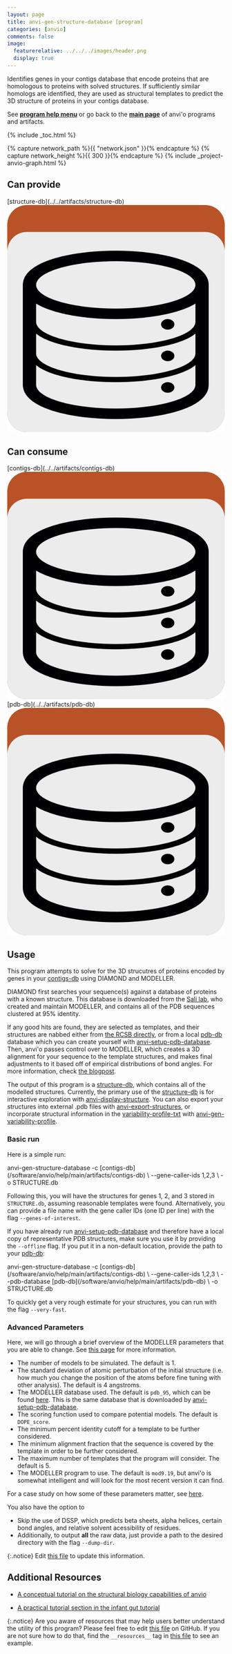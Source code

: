 ```yaml
---
layout: page
title: anvi-gen-structure-database [program]
categories: [anvio]
comments: false
image:
  featurerelative: ../../../images/header.png
  display: true
---
```


Identifies genes in your contigs database that encode proteins that are homologous to proteins with solved structures. If sufficiently similar homologs are identified, they are used as structural templates to predict the 3D structure of proteins in your contigs database.

See **[program help menu](../../../../vignette#anvi-gen-structure-database)** or go back to the **[main page](../../)** of anvi'o programs and artifacts.


{% include _toc.html %}
<div id="svg" class="subnetwork"></div>
{% capture network_path %}{{ "network.json" }}{% endcapture %}
{% capture network_height %}{{ 300 }}{% endcapture %}
{% include _project-anvio-graph.html %}


## Can provide

<p style="text-align: left" markdown="1"><span class="artifact-p">[structure-db](../../artifacts/structure-db) <img src="../../images/icons/DB.png" class="artifact-icon-mini" /></span></p>

## Can consume

<p style="text-align: left" markdown="1"><span class="artifact-r">[contigs-db](../../artifacts/contigs-db) <img src="../../images/icons/DB.png" class="artifact-icon-mini" /></span> <span class="artifact-r">[pdb-db](../../artifacts/pdb-db) <img src="../../images/icons/DB.png" class="artifact-icon-mini" /></span></p>

## Usage



This program attempts to solve for the 3D strucutres of proteins encoded by genes in your <span class="artifact-n">[contigs-db](/software/anvio/help/main/artifacts/contigs-db)</span> using DIAMOND and MODELLER.  

DIAMOND first searches your sequence(s) against a database of proteins with a known structure.  This database is downloaded from the [Sali lab](https://salilab.org/modeller/supplemental.html), who created and maintain MODELLER, and contains all of the PDB sequences clustered at 95% identity.


If any good hits are found, they are selected as templates, and their structures are nabbed either from [the RCSB directly](https://www.rcsb.org/), or from a local <span class="artifact-n">[pdb-db](/software/anvio/help/main/artifacts/pdb-db)</span> database which you can create yourself with <span class="artifact-n">[anvi-setup-pdb-database](/software/anvio/help/main/programs/anvi-setup-pdb-database)</span>. Then, anvi'o passes control over to MODELLER, which creates a 3D alignment for your sequence to the template structures, and makes final adjustments to it based off of empirical distributions of bond angles. For more information, check [the blogpost](http://merenlab.org/2018/09/04/getting-started-with-anvio-structure/#how-modeller-works).


The output of this program is a <span class="artifact-n">[structure-db](/software/anvio/help/main/artifacts/structure-db)</span>, which contains all of the modelled structures.  Currently, the primary use of the <span class="artifact-n">[structure-db](/software/anvio/help/main/artifacts/structure-db)</span> is for interactive exploration with <span class="artifact-n">[anvi-display-structure](/software/anvio/help/main/programs/anvi-display-structure)</span>. You can also export your structures into external .pdb files with <span class="artifact-n">[anvi-export-structures](/software/anvio/help/main/programs/anvi-export-structures)</span>, or incorporate structural information in the <span class="artifact-n">[variability-profile-txt](/software/anvio/help/main/artifacts/variability-profile-txt)</span> with <span class="artifact-n">[anvi-gen-variability-profile](/software/anvio/help/main/programs/anvi-gen-variability-profile)</span>.


### Basic run 

Here is a simple run: 

<div class="codeblock" markdown="1">
anvi&#45;gen&#45;structure&#45;database &#45;c <span class="artifact&#45;n">[contigs&#45;db](/software/anvio/help/main/artifacts/contigs&#45;db)</span> \
                            &#45;&#45;gene&#45;caller&#45;ids 1,2,3 \
                            &#45;o STRUCTURE.db 
</div>

Following this, you will have the structures for genes 1, 2, and 3 stored in `STRUCTURE.db`, assuming reasonable templates were found. Alternatively, you can provide a file name with the gene caller IDs (one ID per line) with the flag `--genes-of-interest`.  

If you have already run <span class="artifact-n">[anvi-setup-pdb-database](/software/anvio/help/main/programs/anvi-setup-pdb-database)</span> and therefore have a local copy of representative PDB structures, make sure you use it by providing the `--offline` flag. If you put it in a non-default location, provide the path to your <span class="artifact-n">[pdb-db](/software/anvio/help/main/artifacts/pdb-db)</span>: 

<div class="codeblock" markdown="1">
anvi&#45;gen&#45;structure&#45;database &#45;c <span class="artifact&#45;n">[contigs&#45;db](/software/anvio/help/main/artifacts/contigs&#45;db)</span> \
                            &#45;&#45;gene&#45;caller&#45;ids 1,2,3 \
                            &#45;&#45;pdb&#45;database <span class="artifact&#45;n">[pdb&#45;db](/software/anvio/help/main/artifacts/pdb&#45;db)</span> \
                            &#45;o STRUCTURE.db 
</div>

To quickly get a very rough estimate for your structures, you can run with the flag `--very-fast`. 

### Advanced Parameters

Here, we will go through a brief overview of the MODELLER parameters that you are able to change. See [this page](http://merenlab.org/2018/09/04/getting-started-with-anvio-structure/#description-of-all-modeller-parameters) for more information. 

- The number of models to be simulated. The default is 1. 
- The standard deviation of atomic perturbation of the initial structure (i.e. how much you change the position of the atoms before fine tuning with other analysis). The default is 4 angstroms.
- The MODELLER database used. The default is `pdb_95`, which can be found [here](https://salilab.org/modeller/supplemental.html). This is the same database that is downloaded by <span class="artifact-n">[anvi-setup-pdb-database](/software/anvio/help/main/programs/anvi-setup-pdb-database)</span>.
- The scoring function used to compare potential models. The default is `DOPE_score`.
- The minimum percent identity cutoff for a template to be further considered.
- The minimum alignment fraction that the sequence is covered by the template in order to be further considered.
- The maximum number of templates that the program will consider. The default is 5. 
- The MODELLER program to use. The default is `mod9.19`, but anvi'o is somewhat intelligent and will
  look for the most recent version it can find.

For a case study on how some of these parameters matter, see [here](http://merenlab.org/2018/09/04/getting-started-with-anvio-structure/#a-quick-case-study-on-the-importance-of-key-parameters). 

You also have the option to

- Skip the use of DSSP, which predicts beta sheets, alpha helices, certain bond angles, and relative
  solvent acessibility of residues.
- Additionally, to output **all** the raw data, just provide a path to the desired directory with the flag `--dump-dir`.




{:.notice}
Edit [this file](https://github.com/merenlab/anvio/tree/master/anvio/docs/programs/anvi-gen-structure-database.md) to update this information.


## Additional Resources


* [A conceptual tutorial on the structural biology capabilities of anvio](http://merenlab.org/2018/09/04/structural-biology-with-anvio/)

* [A practical tutorial section in the infant gut tutorial](http://merenlab.org/tutorials/infant-gut/#chapter-vii-linking-genomic-heterogeneity-to-protein-structures)


{:.notice}
Are you aware of resources that may help users better understand the utility of this program? Please feel free to edit [this file](https://github.com/merenlab/anvio/tree/master/bin/anvi-gen-structure-database) on GitHub. If you are not sure how to do that, find the `__resources__` tag in [this file](https://github.com/merenlab/anvio/blob/master/bin/anvi-interactive) to see an example.
